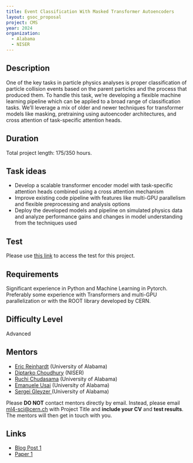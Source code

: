 ```yaml
---
title: Event Classification With Masked Transformer Autoencoders
layout: gsoc_proposal
project: CMS
year: 2024
organization:
  - Alabama
  - NISER
---
```


## Description

One of the key tasks in particle physics analyses is proper classification of particle collision events based on the parent particles and the process that produced them. To handle this task, we’re developing a flexible machine learning pipeline which can be applied to a broad range of classification tasks. We’ll leverage a mix of older and newer techniques for transformer models like masking, pretraining using autoencoder architectures, and cross attention of task-specific attention heads.

## Duration

Total project length: 175/350 hours.

## Task ideas
 * Develop a scalable transformer encoder model with task-specific attention heads combined using a cross attention mechanism
 * Improve existing code pipeline with features like multi-GPU parallelism and flexible preprocessing and analysis options
 * Deploy the developed models and pipeline on simulated physics data and analyze performance gains and changes in model understanding from the techniques used

## Test
Please use [this link](https://docs.google.com/document/d/1QuG0Ho3pWsJGMx0fG969aBNfgPg-cDxU9w33ZuDEBng/edit?usp=sharing) to access the test for this project.

## Requirements
Significant experience in Python and Machine Learning in Pytorch. Preferably some experience with Transformers and multi-GPU parallelization or with the ROOT library developed by CERN. 

## Difficulty Level
Advanced

## Mentors
  * [Eric Reinhardt](mailto:ml4-sci@cern.ch) (University of Alabama)
  * [Diptarko Choudhury](mailto:ml4-sci@cern.ch) (NISER)
  * [Ruchi Chudasama](mailto:ml4-sci@cern.ch) (University of Alabama)
  * [Emanuele Usai](mailto:ml4-sci@cern.ch) (University of Alabama)
  * [Sergei Gleyzer ](mailto:ml4-sci@cern.ch) (University of Alabama)


Please **DO NOT** contact mentors directly by email. Instead, please email [ml4-sci@cern.ch](mailto:ml4-sci@cern.ch) with Project Title and **include your CV** and **test results**. The mentors will then get in touch with you.


## Links
  * [Blog Post 1](https://medium.com/@eric0reinhardt/gsoc-2023-with-ml4sci-reconstruction-and-classification-of-particle-collisions-with-masked-bab8b38958df)
  * [Paper 1](https://arxiv.org/abs/2401.00452)
